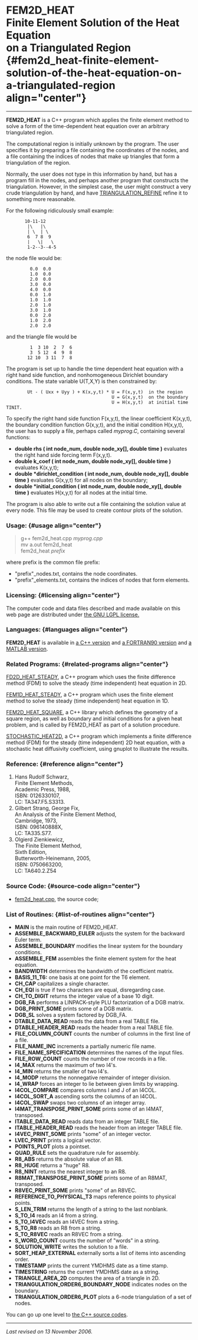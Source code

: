 FEM2D\_HEAT\
Finite Element Solution of the Heat Equation\
on a Triangulated Region {#fem2d_heat-finite-element-solution-of-the-heat-equation-on-a-triangulated-region align="center"}
=============================================

------------------------------------------------------------------------

**FEM2D\_HEAT** is a C++ program which applies the finite element method
to solve a form of the time-dependent heat equation over an arbitrary
triangulated region.

The computational region is initially unknown by the program. The user
specifies it by preparing a file containing the coordinates of the
nodes, and a file containing the indices of nodes that make up triangles
that form a triangulation of the region.

Normally, the user does not type in this information by hand, but has a
program fill in the nodes, and perhaps another program that constructs
the triangulation. However, in the simplest case, the user might
construct a very crude triangulation by hand, and have
[TRIANGULATION\_REFINE](../../f_src/triangulation_refine/triangulation_refine.md)
refine it to something more reasonable.

For the following ridiculously small example:

           10-11-12
            |\   |\
            | \  | \
            6  7 8  9
            |   \|   \
            1-2--3--4-5
          

the node file would be:

             0.0  0.0
             1.0  0.0
             2.0  0.0
             3.0  0.0
             4.0  0.0
             0.0  1.0
             1.0  1.0
             2.0  1.0
             3.0  1.0
             0.0  2.0
             1.0  2.0
             2.0  2.0
          

and the triangle file would be

             1  3 10  2  7  6
             3  5 12  4  9  8
            12 10  3 11  7  8
          

The program is set up to handle the time dependent heat equation with a
right hand side function, and nonhomogeneous Dirichlet boundary
conditions. The state variable U(T,X,Y) is then constrained by:

            Ut - ( Uxx + Uyy ) + K(x,y,t) * U = F(x,y,t)  in the region
                                            U = G(x,y,t)  on the boundary
                                            U = H(x,y,t)  at initial time TINIT.
          

To specify the right hand side function F(x,y,t), the linear coefficient
K(x,y,t), the boundary condition function G(x,y,t), and the initial
condition H(x,y,t), the user has to supply a file, perhaps called
*myprog.C*, containing several functions:

-   **double rhs ( int node\_num, double node\_xy\[\], double time )**
    evaluates the right hand side forcing term F(x,y,t).
-   **double k\_coef ( int node\_num, double node\_xy\[\], double time
    )** evaluates K(x,y,t);
-   **double \*dirichlet\_condition ( int node\_num, double
    node\_xy\[\], double time )** evaluates G(x,y,t) for all nodes on
    the boundary;
-   **double \*initial\_condition ( int node\_num, double node\_xy\[\],
    double time )** evaluates H(x,y,t) for all nodes at the initial
    time.

The program is also able to write out a file containing the solution
value at every node. This file may be used to create contour plots of
the solution.

### Usage: {#usage align="center"}

> g++ fem2d\_heat.cpp *myprog.cpp*\
> mv a.out fem2d\_heat\
> fem2d\_heat *prefix*

where prefix is the common file prefix:

-   "prefix"\_nodes.txt, contains the node coordinates.
-   "prefix"\_elements.txt, contains the indices of nodes that form
    elements.

### Licensing: {#licensing align="center"}

The computer code and data files described and made available on this
web page are distributed under [the GNU LGPL
license.](../../txt/gnu_lgpl.txt)

### Languages: {#languages align="center"}

**FEM2D\_HEAT** is available in [a C++
version](../../master/fem2d_heat/fem2d_heat.md) and [a FORTRAN90
version](../../f_src/fem2d_heat/fem2d_heat.md) and [a MATLAB
version](../../m_src/fem2d_heat/fem2d_heat.md).

### Related Programs: {#related-programs align="center"}

[FD2D\_HEAT\_STEADY](../../master/fd2d_heat_steady/fd2d_heat_steady.md),
a C++ program which uses the finite difference method (FDM) to solve the
steady (time independent) heat equation in 2D.

[FEM1D\_HEAT\_STEADY](../../master/fem1d_heat_steady/fem1d_heat_steady.md),
a C++ program which uses the finite element method to solve the steady
(time independent) heat equation in 1D.

[FEM2D\_HEAT\_SQUARE](../../master/fem2d_heat_square/fem2d_heat_square.md),
a C++ library which defines the geometry of a square region, as well as
boundary and initial conditions for a given heat problem, and is called
by FEM2D\_HEAT as part of a solution procedure.

[STOCHASTIC\_HEAT2D](../../master/stochastic_heat2d/stochastic_heat2d.md),
a C++ program which implements a finite difference method (FDM) for the
steady (time independent) 2D heat equation, with a stochastic heat
diffusivity coefficient, using gnuplot to illustrate the results.

### Reference: {#reference align="center"}

1.  Hans Rudolf Schwarz,\
    Finite Element Methods,\
    Academic Press, 1988,\
    ISBN: 0126330107,\
    LC: TA347.F5.S3313.
2.  Gilbert Strang, George Fix,\
    An Analysis of the Finite Element Method,\
    Cambridge, 1973,\
    ISBN: 096140888X,\
    LC: TA335.S77.
3.  Olgierd Zienkiewicz,\
    The Finite Element Method,\
    Sixth Edition,\
    Butterworth-Heinemann, 2005,\
    ISBN: 0750663200,\
    LC: TA640.2.Z54

### Source Code: {#source-code align="center"}

-   [fem2d\_heat.cpp](fem2d_heat.cpp), the source code;

### List of Routines: {#list-of-routines align="center"}

-   **MAIN** is the main routine of FEM2D\_HEAT.
-   **ASSEMBLE\_BACKWARD\_EULER** adjusts the system for the backward
    Euler term.
-   **ASSEMBLE\_BOUNDARY** modifies the linear system for the boundary
    conditions.
-   **ASSEMBLE\_FEM** assembles the finite element system for the heat
    equation.
-   **BANDWIDTH** determines the bandwidth of the coefficient matrix.
-   **BASIS\_11\_T6:** one basis at one point for the T6 element.
-   **CH\_CAP** capitalizes a single character.
-   **CH\_EQI** is true if two characters are equal, disregarding case.
-   **CH\_TO\_DIGIT** returns the integer value of a base 10 digit.
-   **DGB\_FA** performs a LINPACK-style PLU factorization of a DGB
    matrix.
-   **DGB\_PRINT\_SOME** prints some of a DGB matrix.
-   **DGB\_SL** solves a system factored by DGB\_FA.
-   **DTABLE\_DATA\_READ** reads the data from a real TABLE file.
-   **DTABLE\_HEADER\_READ** reads the header from a real TABLE file.
-   **FILE\_COLUMN\_COUNT** counts the number of columns in the first
    line of a file.
-   **FILE\_NAME\_INC** increments a partially numeric file name.
-   **FILE\_NAME\_SPECIFICATION** determines the names of the input
    files.
-   **FILE\_ROW\_COUNT** counts the number of row records in a file.
-   **I4\_MAX** returns the maximum of two I4's.
-   **I4\_MIN** returns the smaller of two I4's.
-   **I4\_MODP** returns the nonnegative remainder of integer division.
-   **I4\_WRAP** forces an integer to lie between given limits by
    wrapping.
-   **I4COL\_COMPARE** compares columns I and J of an I4COL.
-   **I4COL\_SORT\_A** ascending sorts the columns of an I4COL.
-   **I4COL\_SWAP** swaps two columns of an integer array.
-   **I4MAT\_TRANSPOSE\_PRINT\_SOME** prints some of an I4MAT,
    transposed.
-   **ITABLE\_DATA\_READ** reads data from an integer TABLE file.
-   **ITABLE\_HEADER\_READ** reads the header from an integer TABLE
    file.
-   **I4VEC\_PRINT\_SOME** prints "some" of an integer vector.
-   **LVEC\_PRINT** prints a logical vector.
-   **POINTS\_PLOT** plots a pointset.
-   **QUAD\_RULE** sets the quadrature rule for assembly.
-   **R8\_ABS** returns the absolute value of an R8.
-   **R8\_HUGE** returns a "huge" R8.
-   **R8\_NINT** returns the nearest integer to an R8.
-   **R8MAT\_TRANSPOSE\_PRINT\_SOME** prints some of an R8MAT,
    transposed.
-   **R8VEC\_PRINT\_SOME** prints "some" of an R8VEC.
-   **REFERENCE\_TO\_PHYSICAL\_T3** maps reference points to physical
    points.
-   **S\_LEN\_TRIM** returns the length of a string to the last
    nonblank.
-   **S\_TO\_I4** reads an I4 from a string.
-   **S\_TO\_I4VEC** reads an I4VEC from a string.
-   **S\_TO\_R8** reads an R8 from a string.
-   **S\_TO\_R8VEC** reads an R8VEC from a string.
-   **S\_WORD\_COUNT** counts the number of "words" in a string.
-   **SOLUTION\_WRITE** writes the solution to a file.
-   **SORT\_HEAP\_EXTERNAL** externally sorts a list of items into
    ascending order.
-   **TIMESTAMP** prints the current YMDHMS date as a time stamp.
-   **TIMESTRING** returns the current YMDHMS date as a string.
-   **TRIANGLE\_AREA\_2D** computes the area of a triangle in 2D.
-   **TRIANGULATION\_ORDER6\_BOUNDARY\_NODE** indicates nodes on the
    boundary.
-   **TRIANGULATION\_ORDER6\_PLOT** plots a 6-node triangulation of a
    set of nodes.

You can go up one level to [the C++ source codes](../cpp_src.md).

------------------------------------------------------------------------

*Last revised on 13 November 2006.*
